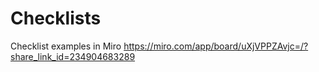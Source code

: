 # Checklists
Checklist examples in Miro
https://miro.com/app/board/uXjVPPZAvjc=/?share_link_id=234904683289
